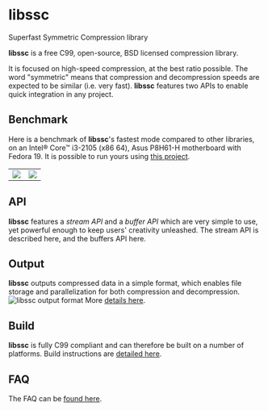 libssc
======
Superfast Symmetric Compression library

<b>libssc</b> is a free C99, open-source, BSD licensed compression library.

It is focused on high-speed compression, at the best ratio possible.
The word "symmetric" means that compression and decompression speeds are expected to be similar (i.e. very fast).
<b>libssc</b> features two APIs to enable quick integration in any project.

Benchmark
---------
Here is a benchmark of <b>libssc</b>'s fastest mode compared to other libraries, on an Intel® Core™ i3-2105	(x86 64), Asus P8H61-H motherboard with Fedora 19. It is possible to run yours using <a href=https://github.com/quixdb/squash>this project</a>.
<table><tr><td><img src=http://www.centaurean.com/images/ratio.png/></td><td><img src=http://www.centaurean.com/images/i3.png/></td></tr></table>

API
---
<b>libssc</b> features a *stream API* and a *buffer API* which are very simple to use, yet powerful enough to keep users' creativity unleashed. The stream API is described here, and the buffers API here.

Output
------
<b>libssc</b> outputs compressed data in a simple format, which enables file storage and parallelization for both compression and decompression.
![libssc output format](http://www.centaurean.com/images/ssc_output_format.png)
More <a href=https://github.com/gpnuma/libssc/wiki/Format>details here</a>.

Build
-----
<b>libssc</b> is fully C99 compliant and can therefore be built on a number of platforms. Build instructions are <a href=https://github.com/gpnuma/libssc/wiki/Building>detailed here</a>.

FAQ
---
The FAQ can be <a href=https://github.com/gpnuma/libssc/wiki/FAQ>found here</a>.
